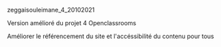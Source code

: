 zeggaisouleimane_4_20102021

Version amélioré du projet 4 Openclassrooms

Améliorer le référencement du site et l'accéssibilité du contenu pour tous